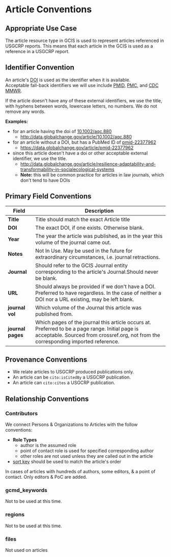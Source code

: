 # Article Conventions

## Appropriate Use Case

The article resource type in GCIS is used to represent articles referenced in USGCRP reports. This means that each article in the GCIS is used as a reference in a USGCRP report.

## Identifier Convention

An article's [DOI](../external_conventions/doi.md) is used as the identifier when it is available.  
Acceptable fall-back identifiers we will use include [PMID](https://www.ncbi.nlm.nih.gov/pmc/pmctopmid/), [PMC](https://www.ncbi.nlm.nih.gov/pmc/pmctopmid/), and [CDC MMWR](https://www.cdc.gov/mmwr/about.html).

If the article doesn't have any of these external identifiers, we use the title, with hyphens between words, lowercase letters, no numbers. We do not remove any words.

**Examples:**
   * for an article having the doi of [10.1002/aqc.880](http://data.globalchange.gov/article/10.1002/aqc.880)
      * http://data.globalchange.gov/article/10.1002/aqc.880
   * for an article without a DOI, but has a PubMed ID of [pmid-22377962](https://data.globalchange.gov/article/pmid-22377962)
      * https://data.globalchange.gov/article/pmid-22377962
   *  since this article doesn't have a doi or other acceptable external identifier, we use the title.
      * http://data.globalchange.gov/article/resilience-adaptability-and-transformability-in-socialecological-systems
      * **Note:** this will be common practice for articles in law journals, which don't tend to have DOIs

## Primary Field Conventions
| Field | Description |
|-------|------------- | 
|**Title**|Title should match the exact Article title|
|**DOI**|The exact DOI, if one exists. Otherwise blank.|
|**Year**|The year the article was published, as in the year this volume of the journal came out.|
|**Notes**|Not In Use.  May be used in the future for extraordinary circumstances, i.e. journal retractions.|
|**Journal**|Should refer to the GCIS Journal entity corresponding to the article's Journal.Should never be blank.|
|**URL**|Should always be provided if we don't have a DOI.  Preferred to have regardless.  In the case of neither a DOI nor a URL existing, may be left blank.|
|**journal vol**|Which volume of the Journal this article was published from.| Sourced from crossref.org, not from the corresponding imported reference.|
|**journal pages** |Which pages of the journal this article occurs at.  Preferred to be a page range. Initial page is acceptable.  Sourced from crossref.org, not from the corresponding imported reference.|

## Provenance Conventions

- We relate articles to USGCRP produced publications only.  
- An article can be `cito:isCitedBy` a USGCRP publication.  
- An article can `cito:cites` a USGCRP publication.

## Relationship Conventions


### Contributors

We connect Persons & Organizations to Articles with the follow conventions:
  * **Role Types**
    * author is the assumed role
    * point of contact role is used for specified corresponding author
    * other roles are not used unless they are called out in the article
  * [sort key](https://github.com/USGCRP/gcis-conventions/blob/master/gcis_resources/Defaults.md#sort-key) should be used to match the article's order
 
In cases of articles with hundreds of authors, some editors, & a point of contact. Only editors & PoC are added.

### gcmd_keywords
Not to be used at this time.
### regions
Not to be used at this time.
### files
Not used on articles
